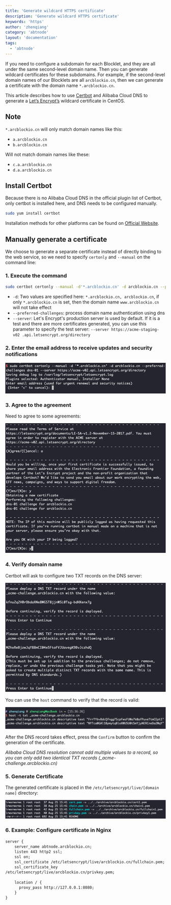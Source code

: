 ```yaml
---
title: 'Generate wildcard HTTPS certificate'
description: 'Generate wildcard HTTPS certificate'
keywords: 'https'
author: 'zhenqiang'
category: 'abtnode'
layout: 'documentation'
tags:
  - 'abtnode'
---
```


If you need to configure a subdomain for each Blocklet, and they are all under the same second-level domain name. Then you can generate wildcard certificates for these subdomains. For example, if the second-level domain names of our Blocklets are all `arcblockio.cn`, then we can generate a certificate with the domain name `*.arcblockio.cn`.

This article describes how to use [Certbot](https://certbot.eff.org/) and Alibaba Cloud DNS to generate a [Let’s Encrypt’s](https://letsencrypt.org/) wildcard certificate in CentOS.

## Note

`*.arcblockio.cn` will only match domain names like this:

- `a.arcblockio.cn`
- `b.arcblockio.cn`

Will not match domain names like these:

- `c.a.arcblockio.cn`
- `d.a.arcblockio.cn`

## Install Certbot

Because there is no Alibaba Cloud DNS in the official plugin list of Certbot, only certbot is installed here, and DNS needs to be configured manually.

```bash
sudo yum install certbot
```

Installation methods for other platforms can be found on [Official Website](https://certbot.eff.org/).

## Manually generate a certificate

We choose to generate a separate certificate instead of directly binding to the web service, so we need to specify `certonly` and `--manual` on the command line:

### 1. Execute the command

```bash
sudo certbot certonly --manual -d'*.arcblockio.cn' -d arcblockio.cn --preferred-challenges dns-01 --server https://acme-v02.api.letsencrypt.org/directory
```

- `-d`: Two values ​​are specified here: `*.arcblockio.cn, arcblockio.cn`, if only `*.arcblockio.cn` is set, then the domain name `www.arcblockio.cn` will not take effect
- `--preferred-challenges`: process domain name authentication using dns
- `--server`: Let's Encrypt's production server is used by default. If it is a test and there are more certificates generated, you can use this parameter to specify the test server: `--server https://acme-staging-v02 .api.letsencrypt.org/directory`

### 2. Enter the email address to receive updates and security notifications

![email](./images/email.png)

### 3. Agree to the agreement

Need to agree to some agreements:

![agreements](./images/agreements.png)

### 4. Verify domain name

Certbot will ask to configure two TXT records on the DNS server:

![verify dns](./images/verify-dns.png)

You can use the `host` command to verify that the record is valid:

![dns txt record](./images/dns-txt.png)

After the DNS record takes effect, press the `Confirm` button to confirm the generation of the certificate.

_Alibaba Cloud DNS resolution cannot add multiple values ​​to a record, so you can only add two identical TXT records (\_acme-challenge.arcblockio.cn)_

### 5. Generate Certificate

The generated certificate is placed in the `/etc/letsencrypt/live/[domain name]` directory:

![certificates](./images/certificates.png)

### 6. Example: Configure certificate in Nginx

```nginx
server {
    server_name abtnode.arcblockio.cn;
    listen 443 http2 ssl;
    ssl on;
    ssl_certificate /etc/letsencrypt/live/arcblockio.cn/fullchain.pem;
    ssl_certificate_key /etc/letsencrypt/live/arcblockio.cn/privkey.pem;

    location / {
      proxy_pass http://127.0.0.1:8080;
    }
}
```
